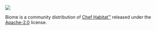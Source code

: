 ![](/images/biome-logo-02.svg)

Biome is a community distribution of [Chef Habitat&trade;][habitat] released under the [Apache-2.0][apache-2.0] license.

[habitat]: https://www.habitat.sh
[apache-2.0]: https://spdx.org/licenses/Apache-2.0.html